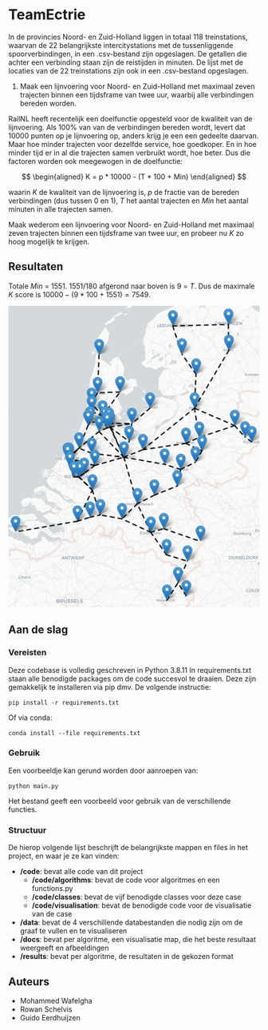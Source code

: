 # TeamEctrie

In de provincies Noord- en Zuid-Holland liggen in totaal 118 treinstations, waarvan de 22 belangrijkste intercitystations met de tussenliggende spoorverbindingen, in een .csv-bestand zijn opgeslagen. De getallen die achter een verbinding staan zijn de reistijden in minuten. De lijst met de locaties van de 22 treinstations zijn ook in een .csv-bestand opgeslagen.

1. Maak een lijnvoering voor Noord- en Zuid-Holland met maximaal zeven trajecten binnen een tijdsframe van twee uur, waarbij alle verbindingen bereden worden.

RailNL heeft recentelijk een doelfunctie opgesteld voor de kwaliteit van de lijnvoering. Als 100% van van de verbindingen bereden wordt, levert dat 10000 punten op je lijnvoering op, anders krijg je een een gedeelte daarvan. Maar hoe minder trajecten voor dezelfde service, hoe goedkoper. En in hoe minder tijd er in al die trajecten samen verbruikt wordt, hoe beter. Dus die factoren worden ook meegewogen in de doelfunctie:

$$
\begin{aligned}
K = p * 10000 - (T * 100 + Min)
\end{aligned}
$$

waarin $K$ de kwaliteit van de lijnvoering is, $p$ de fractie van de bereden verbindingen (dus tussen 0 en 1), $T$ het aantal trajecten en $Min$ het aantal minuten in alle trajecten samen.

Maak wederom een lijnvoering voor Noord- en Zuid-Holland met maximaal zeven trajecten binnen een tijdsframe van twee uur, en probeer nu $K$ zo hoog mogelijk te krijgen.

## Resultaten

Totale $Min$ = 1551. $1551/180$ afgerond naar boven is 9 = $T$. Dus de maximale $K$ score is $10000 - (9*100+1551) = 7549$.

<p align="center">
  <img src="docs/All_connecties.png" alt="All Connections">
</p>


## Aan de slag

### Vereisten

Deze codebase is volledig geschreven in Python 3.8.11 In requirements.txt staan alle benodigde packages om de code succesvol te draaien. Deze zijn gemakkelijk te installeren via pip dmv. De volgende instructie:

```
pip install -r requirements.txt
```

Of via conda:

```
conda install --file requirements.txt
```

### Gebruik

Een voorbeeldje kan gerund worden door aanroepen van:

```
python main.py
```

Het bestand geeft een voorbeeld voor gebruik van de verschillende functies.

### Structuur

De hierop volgende lijst beschrijft de belangrijkste mappen en files in het project, en waar je ze kan vinden:

- **/code**: bevat alle code van dit project
  - **/code/algorithms**: bevat de code voor algoritmes en een functions.py
  - **/code/classes**: bevat de vijf benodigde classes voor deze case
  - **/code/visualisation**: bevat de benodigde code voor de visualisatie van de case
- **/data**: bevat de 4 verschillende databestanden die nodig zijn om de graaf te vullen en te visualiseren
- **/docs**: bevat per algoritme, een visualisatie map, die het beste resultaat weergeeft en afbeeldingen
- **/results**: bevat per algoritme, de resultaten in de gekozen format

## Auteurs
- Mohammed Wafelgha
- Rowan Schelvis
- Guido Eerdhuijzen
